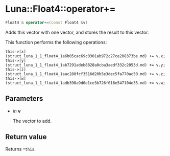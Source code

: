 # Luna::Float4::operator+=

```c++
Float4 & operator+=(const Float4 &v)
```

Adds this vector with one vector, and stores the result to this vector. 

This function performs the following operations: 
```
this->[x](struct_luna_1_1_float4_1a6b05cac69c0301ab972c27ce208373be.md) += v.x;
this->[y](struct_luna_1_1_float4_1ab7291adeb8828a0cba3aedf332c2053d.md) += v.y;
this->[z](struct_luna_1_1_float4_1aac280fcf3516d20b5e3dec5fa770ac50.md) += v.z;
this->[w](struct_luna_1_1_float4_1adb390a9d0e1ce3b726f016e547104e35.md) += v.w;
```


## Parameters
* *in* **v**

    The vector to add. 

## Return value
Returns `*this`. 


